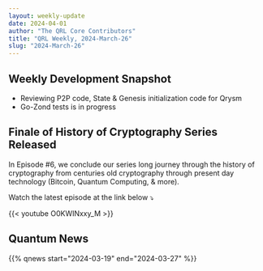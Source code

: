 ```yaml
---
layout: weekly-update
date: 2024-04-01
author: "The QRL Core Contributors"
title: "QRL Weekly, 2024-March-26"
slug: "2024-March-26"
---
```


## Weekly Development Snapshot

- Reviewing P2P code, State & Genesis initialization code for Qrysm
- Go-Zond tests is in progress

<!--more-->


## Finale of History of Cryptography Series Released

In Episode #6, we conclude our series long journey through the history of cryptography from centuries old cryptography through present day technology (Bitcoin, Quantum Computing, & more).

Watch the latest episode at the link below ⤵️ 

{{< youtube O0KWINxxy_M >}}

## Quantum News

{{% qnews start="2024-03-19" end="2024-03-27" %}}
